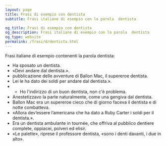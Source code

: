 ```yaml
---
layout: page
title: Frasi di esempio con dentista 
subtitle: Frasi italiane di esempio con la parola  dentista

og_title: Frasi di esempio con dentista 
og_description: Frasi italiane di esempio con la parola  dentista
og_type: website
permalink: /frasi/d/dentista.html
---
```


Frasi italiane di esempio contenenti la parola dentista:


- Ha sposato un dentista.
- «Devi andare dal dentista.».
- pubblicazione delle avventure di Ballon Mac, il supereroe dentista.
- Lei le ha dato dei soldi per andare dal dentista.».
- - Ho l'indirizzo di un buon dentista, non c'è problema.
- Anestetizzavo la parte naturalmente, come una gengiva dal dentista.
- Ballon Mac era un supereroe cieco che di giorno faceva il dentista e di notte combatteva.
- «Allora dev’essere l’americana che ha dato a Ruby Carter i soldi per il dentista.».
- Era un dentista ambulante in tournée, che offriva al pubblico dentiere complete, oppiacei, polveri ed elisir.
- «Le palette», riprese il professore dentista, «sono i denti davanti, i due in alto».
